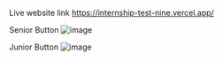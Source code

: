 Live website link 
https://internship-test-nine.vercel.app/


Senior Button
![image](https://user-images.githubusercontent.com/88205668/221367812-00502f10-0efb-4d11-8382-dc65f76c1b98.png)

Junior Button
![image](https://user-images.githubusercontent.com/88205668/221367830-6ad60d18-8243-427e-8d9a-8d8df0e05e87.png)
